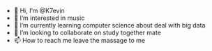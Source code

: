 - 👋 Hi, I’m @K7evin
- 👀 I’m interested in music
- 🌱 I’m currently learning computer science about deal with big data
- 💞️ I’m looking to collaborate on study together mate
- 📫 How to reach me leave the massage to me

<!---
K7evin/K7evin is a ✨ special ✨ repository because its `README.md` (this file) appears on your GitHub profile.
You can click the Preview link to take a look at your changes.
--->

